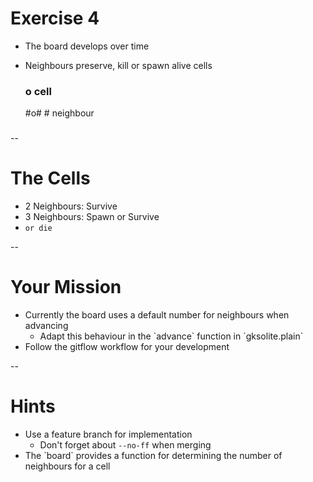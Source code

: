 # Exercise 4

* The board develops over time
* Neighbours preserve, kill or spawn alive cells


	###		o cell
	#o#		# neighbour
	###

--

# The Cells

* 2 Neighbours: Survive
* 3 Neighbours: Spawn or Survive
* `or die`

--

# Your Mission

* Currently the board uses a default number for neighbours when advancing <!-- .element: class="fragment" -->
	* <!-- .element: class="fragment" --> Adapt this behaviour in the `advance` function in `gksolite.plain`
* <!-- .element: class="fragment" --> Follow the gitflow workflow for your development

--


# Hints

* Use a feature branch for implementation
	* Don't forget about `--no-ff` when merging
* <!-- .element: class="fragment" --> The `board` provides a function for determining the number of neighbours for a cell
